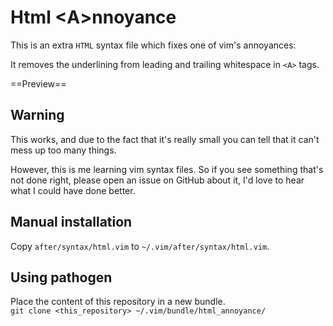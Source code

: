 # Html \<A\>nnoyance

This is an extra `HTML` syntax file which fixes one of vim's annoyances:  

It removes the underlining from leading and trailing whitespace in `<A>` tags.

==Preview==

## Warning

This works, and due to the fact that it's really small you can tell that it can't mess up too many things.

However, this is me learning vim syntax files. So if you see something that's not done right, please open an issue on GitHub about it, I'd love to hear what I could have done better.

## Manual installation

Copy `after/syntax/html.vim` to `~/.vim/after/syntax/html.vim`.

## Using pathogen

Place the content of this repository in a new bundle.  
`git clone <this_repository> ~/.vim/bundle/html_annoyance/`

